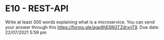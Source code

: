 # E10 - REST-API

Write at least 300 words explaining what is a microservice. You can send your answer through this https://forms.gle/agp9hE6N3TZdrxnT9. Due date: 22/07/2021 5:59 pm

